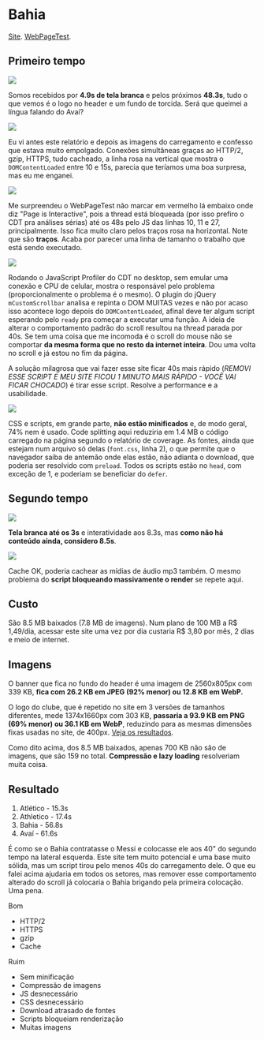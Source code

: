 # Bahia

[Site](https://www.esporteclubebahia.com.br/). [WebPageTest](https://www.webpagetest.org/result/190422_WW_4f02fcf7f5e68dc4ebd3398f2d3d3571/).

## Primeiro tempo

![](imgs/filmstrip-first-view-run-3.png)

Somos recebidos por **4.9s de tela branca** e pelos próximos **48.3s**, tudo o que vemos é o logo no header e um fundo de torcida. Será que queimei a língua falando do Avaí?

![](imgs/first-view-run-3.png)

Eu vi antes este relatório e depois as imagens do carregamento e confesso que estava muito empolgado. Conexões simultâneas graças ao HTTP/2, gzip, HTTPS, tudo cacheado, a linha rosa na vertical que mostra o `DOMContentLoaded` entre 10 e 15s, parecia que teríamos uma boa surpresa, mas eu me enganei.

![](imgs/scripts.png)

Me surpreendeu o WebPageTest não marcar em vermelho lá embaixo onde diz "Page is Interactive", pois a thread está bloqueada (por isso prefiro o CDT pra análises sérias) até os 48s pelo JS das linhas 10, 11 e 27, principalmente. Isso fica muito claro pelos traços rosa na horizontal. Note que são **traços**. Acaba por parecer uma linha de tamanho o trabalho que está sendo executado.

![](imgs/profiler.png)

Rodando o JavaScript Profiler do CDT no desktop, sem emular uma conexão e CPU de celular, mostra o responsável pelo problema (proporcionalmente o problema é o mesmo). O plugin do jQuery `mCustomScrollbar` analisa e repinta o DOM MUITAS vezes e não por acaso isso acontece logo depois do `DOMContentLoaded`, afinal deve ter algum script esperando pelo `ready` pra começar a executar uma função. A ideia de alterar o comportamento padrão do scroll resultou na thread parada por 40s. Se tem uma coisa que me incomoda é o scroll do mouse não se comportar **da mesma forma que no resto da internet inteira**. Dou uma volta no scroll e já estou no fim da página.

A solução milagrosa que vai fazer esse site ficar 40s mais rápido (*REMOVI ESSE SCRIPT E MEU SITE FICOU 1 MINUTO MAIS RÁPIDO - VOCÊ VAI FICAR CHOCADO*) é tirar esse script. Resolve a performance e a usabilidade.

![](imgs/coverage.png)

CSS e scripts, em grande parte, **não estão minificados** e, de modo geral, 74% nem é usado. Code splitting aqui reduziria em 1.4 MB o código carregado na página segundo o relatório de coverage. As fontes, ainda que estejam num arquivo só delas (`font.css`, linha 2), o que permite que o navegador saiba de antemão onde elas estão, não adianta o download, que poderia ser resolvido com `preload`. Todos os scripts estão no `head`, com exceção de 1, e poderiam se beneficiar do `defer`.

## Segundo tempo

![](imgs/filmstrip-second-view-run-3.png)

**Tela branca até os 3s** e interatividade aos 8.3s, mas **como não há conteúdo ainda, considero 8.5s**.

![](imgs/second-view-run-3.png)

Cache OK, poderia cachear as mídias de áudio mp3 também. O mesmo problema do **script bloqueando massivamente o render** se repete aqui.

## Custo

São 8.5 MB baixados (7.8 MB de imagens). Num plano de 100 MB a R$ 1,49/dia, acessar este site uma vez por dia custaria R$ 3,80 por mês, 2 dias e meio de internet.

## Imagens

O banner que fica no fundo do header é uma imagem de 2560x805px com 339 KB, **fica com 26.2 KB em JPEG (92% menor) ou 12.8 KB em WebP.**

O logo do clube, que é repetido no site em 3 versões de tamanhos diferentes, mede 1374x1660px com 303 KB, **passaria a 93.9 KB em PNG (69% menor) ou 36.1 KB em WebP**, reduzindo para as mesmas dimensões fixas usadas no site, de 400px. [Veja os resultados](imgs/squoosh).

Como dito acima, dos 8.5 MB baixados, apenas 700 KB não são de imagens, que são 159 no total. **Compressão e lazy loading** resolveriam muita coisa.

## Resultado

1. Atlético - 15.3s
1. Athletico - 17.4s
1. Bahia - 56.8s
1. Avaí - 61.6s

É como se o Bahia contratasse o Messi e colocasse ele aos 40" do segundo tempo na lateral esquerda. Este site tem muito potencial e uma base muito sólida, mas um script tirou pelo menos 40s do carregamento dele. O que eu falei acima ajudaria em todos os setores, mas remover esse comportamento alterado do scroll já colocaria o Bahia brigando pela primeira colocação. Uma pena.

Bom
- HTTP/2
- HTTPS
- gzip
- Cache

Ruim
- Sem minificação
- Compressão de imagens
- JS desnecessário
- CSS desnecessário
- Download atrasado de fontes
- Scripts bloqueiam renderização
- Muitas imagens